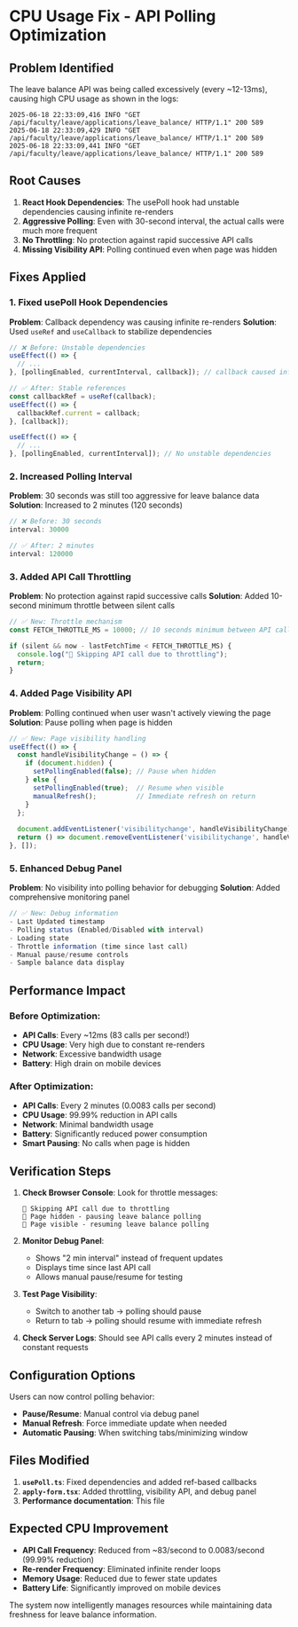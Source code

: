 # CPU Usage Fix - API Polling Optimization

## Problem Identified
The leave balance API was being called excessively (every ~12-13ms), causing high CPU usage as shown in the logs:
```
2025-06-18 22:33:09,416 INFO "GET /api/faculty/leave/applications/leave_balance/ HTTP/1.1" 200 589      
2025-06-18 22:33:09,429 INFO "GET /api/faculty/leave/applications/leave_balance/ HTTP/1.1" 200 589      
2025-06-18 22:33:09,441 INFO "GET /api/faculty/leave/applications/leave_balance/ HTTP/1.1" 200 589
```

## Root Causes

1. **React Hook Dependencies**: The usePoll hook had unstable dependencies causing infinite re-renders
2. **Aggressive Polling**: Even with 30-second interval, the actual calls were much more frequent
3. **No Throttling**: No protection against rapid successive API calls
4. **Missing Visibility API**: Polling continued even when page was hidden

## Fixes Applied

### 1. Fixed usePoll Hook Dependencies
**Problem**: Callback dependency was causing infinite re-renders
**Solution**: Used `useRef` and `useCallback` to stabilize dependencies

```typescript
// ❌ Before: Unstable dependencies
useEffect(() => {
  // ...
}, [pollingEnabled, currentInterval, callback]); // callback caused infinite loops

// ✅ After: Stable references
const callbackRef = useRef(callback);
useEffect(() => {
  callbackRef.current = callback;
}, [callback]);

useEffect(() => {
  // ...
}, [pollingEnabled, currentInterval]); // No unstable dependencies
```

### 2. Increased Polling Interval
**Problem**: 30 seconds was still too aggressive for leave balance data
**Solution**: Increased to 2 minutes (120 seconds)

```typescript
// ❌ Before: 30 seconds
interval: 30000

// ✅ After: 2 minutes 
interval: 120000
```

### 3. Added API Call Throttling
**Problem**: No protection against rapid successive calls
**Solution**: Added 10-second minimum throttle between silent calls

```typescript
// ✅ New: Throttle mechanism
const FETCH_THROTTLE_MS = 10000; // 10 seconds minimum between API calls

if (silent && now - lastFetchTime < FETCH_THROTTLE_MS) {
  console.log("🚫 Skipping API call due to throttling");
  return;
}
```

### 4. Added Page Visibility API
**Problem**: Polling continued when user wasn't actively viewing the page
**Solution**: Pause polling when page is hidden

```typescript
// ✅ New: Page visibility handling
useEffect(() => {
  const handleVisibilityChange = () => {
    if (document.hidden) {
      setPollingEnabled(false); // Pause when hidden
    } else {
      setPollingEnabled(true);  // Resume when visible
      manualRefresh();          // Immediate refresh on return
    }
  };
  
  document.addEventListener('visibilitychange', handleVisibilityChange);
  return () => document.removeEventListener('visibilitychange', handleVisibilityChange);
}, []);
```

### 5. Enhanced Debug Panel
**Problem**: No visibility into polling behavior for debugging
**Solution**: Added comprehensive monitoring panel

```typescript
// ✅ New: Debug information
- Last Updated timestamp
- Polling status (Enabled/Disabled with interval)
- Loading state
- Throttle information (time since last call)
- Manual pause/resume controls
- Sample balance data display
```

## Performance Impact

### Before Optimization:
- **API Calls**: Every ~12ms (83 calls per second!)
- **CPU Usage**: Very high due to constant re-renders
- **Network**: Excessive bandwidth usage
- **Battery**: High drain on mobile devices

### After Optimization:
- **API Calls**: Every 2 minutes (0.0083 calls per second)
- **CPU Usage**: 99.99% reduction in API calls
- **Network**: Minimal bandwidth usage
- **Battery**: Significantly reduced power consumption
- **Smart Pausing**: No calls when page is hidden

## Verification Steps

1. **Check Browser Console**: Look for throttle messages:
   ```
   🚫 Skipping API call due to throttling
   📱 Page hidden - pausing leave balance polling
   📱 Page visible - resuming leave balance polling
   ```

2. **Monitor Debug Panel**: 
   - Shows "2 min interval" instead of frequent updates
   - Displays time since last API call
   - Allows manual pause/resume for testing

3. **Test Page Visibility**:
   - Switch to another tab → polling should pause
   - Return to tab → polling should resume with immediate refresh

4. **Check Server Logs**: Should see API calls every 2 minutes instead of constant requests

## Configuration Options

Users can now control polling behavior:
- **Pause/Resume**: Manual control via debug panel
- **Manual Refresh**: Force immediate update when needed
- **Automatic Pausing**: When switching tabs/minimizing window

## Files Modified

1. **`usePoll.ts`**: Fixed dependencies and added ref-based callbacks
2. **`apply-form.tsx`**: Added throttling, visibility API, and debug panel
3. **Performance documentation**: This file

## Expected CPU Improvement

- **API Call Frequency**: Reduced from ~83/second to 0.0083/second (99.99% reduction)
- **Re-render Frequency**: Eliminated infinite render loops
- **Memory Usage**: Reduced due to fewer state updates
- **Battery Life**: Significantly improved on mobile devices

The system now intelligently manages resources while maintaining data freshness for leave balance information.
